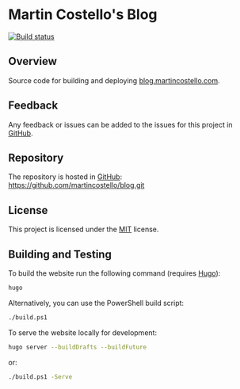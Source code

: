 # Martin Costello's Blog

[![Build status](https://github.com/martincostello/blog/actions/workflows/build.yml/badge.svg?branch=main&event=push)](https://github.com/martincostello/blog/actions/workflows/build.yml?query=branch%3Amain+event%3Apush)

## Overview

Source code for building and deploying [blog.martincostello.com](https://blog.martincostello.com/).

## Feedback

Any feedback or issues can be added to the issues for this project in [GitHub](https://github.com/martincostello/blog/issues).

## Repository

The repository is hosted in [GitHub](https://github.com/martincostello/blog): <https://github.com/martincostello/blog.git>

## License

This project is licensed under the [MIT](https://github.com/martincostello/blog/blob/main/LICENSE) license.

## Building and Testing

To build the website run the following command (requires [Hugo](https://gohugo.io/)):

```sh
hugo
```

Alternatively, you can use the PowerShell build script:

```sh
./build.ps1
```

To serve the website locally for development:

```sh
hugo server --buildDrafts --buildFuture
```

or:

```sh
./build.ps1 -Serve
```
